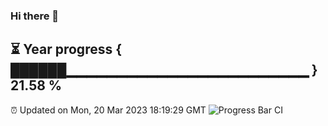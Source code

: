 ### Hi there 👋
⏳ Year progress { ██████▁▁▁▁▁▁▁▁▁▁▁▁▁▁▁▁▁▁▁▁▁▁▁▁ } 21.58 %
---
⏰ Updated on Mon, 20 Mar 2023 18:19:29 GMT
![Progress Bar CI](https://github.com/liununu/liununu/workflows/Progress%20Bar%20CI/badge.svg)
